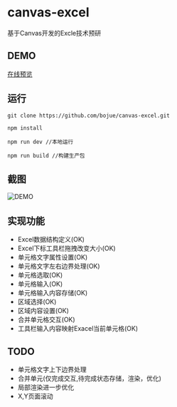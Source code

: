# canvas-excel

基于Canvas开发的Excle技术预研

## DEMO

[在线预览](https://bojue.github.io/canvas-excel)

## 运行

```
git clone https://github.com/bojue/canvas-excel.git

npm install 

npm run dev //本地运行
 
npm run build //构建生产包

```

## 截图

![DEMO](https://github.com/bojue/canvas-excel/raw/master/src/assets/demo.PNG)

## 实现功能

- Excel数据结构定义(OK)
- Excel下标工具栏拖拽改变大小(OK)
- 单元格文字属性设置(OK)
- 单元格文字左右边界处理(OK)
- 单元格选取(OK)
- 单元格输入(OK)
- 单元格输入内容存储(OK)
- 区域选择(OK)
- 区域内容设置(OK)
- 合并单元格交互(OK)
- 工具栏输入内容映射Exacel当前单元格(OK)

## TODO

- 单元格文字上下边界处理
- 合并单元(仅完成交互,待完成状态存储，渲染，优化)
- 局部渲染进一步优化
- X,Y页面滚动


